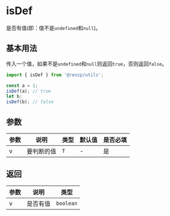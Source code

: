 # isDef

是否有值(即：值不是`undefined`和`null`)。

## 基本用法

传入一个值，如果不是`undefined`和`null`则返回`true`，否则返回`false`。

```ts
import { isDef } from '@renzp/utils';

const a = 1;
isDef(a); // true
let b;
isDef(b); // false
```

## 参数

| 参数 | 说明       | 类型 | 默认值 | 是否必填 |
| ---- | ---------- | ---- | ------ | -------- |
| v    | 要判断的值 | `T`  | -      | 是       |

## 返回

| 参数 | 说明     | 类型      |
| ---- | -------- | --------- |
| v    | 是否有值 | `boolean` |
